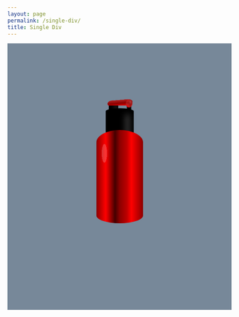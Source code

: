 ```yaml
---
layout: page
permalink: /single-div/
title: Single Div
---
```


<style class="custom-style">
    .item-container {
        background-color: lightslategray;
        height: 600px;
        width: 100%;
        margin: 0;
        padding: 0;
        display: grid;
        place-content: center;
        overflow: hidden;
    }
    
    .bottle {
        background-color: #fff;
        height: 300px;
        width: 150px;
        border-radius: 60% 60% 60% 60% / 16% 16% 10% 10%;
        background-image: radial-gradient(
                ellipse,
                rgba(255, 255, 255, 0.2) 60%,
                transparent 61%
            ),
            linear-gradient(
                to right,
                darkred 0%,
                red 20%,
                #440000 40%,
                darkred 50%,
                #bb0000 65%,
                red 75%,
                darkred 100%
            );
        background-size: 20px 70px, 100% 100%;
        background-position: 15px 40px, 0 0;
        background-repeat: no-repeat, repeat;
        box-shadow: 25px -120px 20px -70px #555, 0 -100px 1px -30px black,
            -13px -160px 12px -73px #444, -20px -150px 1px -60px black,
            30px -150px 1px -68px black;
        animation: bottle 6s linear infinite 1s;
        zoom: .7;
    }

    .bottle::before {
        content: "";
        width: 22px;
        height: 22px;
        background-image: radial-gradient(
                ellipse,
                rgba(200, 100, 100, 0.6) 0%,
                transparent 90%
            ),
            radial-gradient(ellipse, red, firebrick, darkred);
        background-position: 10px 2px, 15px 30px;
        background-size: 50% 50%, 100% 100%;
        background-repeat: no-repeat, repeat;
        position: absolute;
        left: 60px;
        top: -470px;
        margin: auto;
        right: 0;
        bottom: 0;
        border-radius: 50%;
        z-index: 2;
        transform: scaleY(1.2);
        animation: openside 6s linear infinite 1s;
    }

    .bottle::after {
        content: "";
        position: absolute;
        left: 0;
        top: -476px;
        margin: auto;
        border-radius: 55px 15px 5px 5px / 20px 10px;
        bottom: 0;
        right: 0;
        width: 80px;
        height: 20px;
        background-image: linear-gradient(
            -5deg,
            red,
            darkred,
            firebrick 80%,
            transparent 81%
        );
        animation: opentop 6s linear infinite 1s;
        transform-origin: 90% 45%;
    }

    @keyframes opentop {
        0% {
            transform: rotate(0deg);
        }
        5% {
            transform: rotate(45deg) scaleY(1.2);
        }
        20% {
            transform: rotate(45deg) scaleY(1.2);
        }
        70% {
            transform: rotate(0deg);
        }
        100% {
            transform: rotate(0deg);
        }
    }

    @keyframes openside {
        0% {
            transform: rotate(0deg) scaleY(1.2);
        }
        5% {
            transform: rotate(45deg) scaleY(1.1) scaleX(1.1);
        }
        20% {
            transform: rotate(45deg) scaleY(1.1) scaleX(1.1);
        }
        70% {
            transform: rotate(0deg) scaleY(1.2);
        }
        100% {
            transform: rotate(0deg) scaleY(1.2);
        }
    }

    @keyframes bottle {
        0% {
            transform: rotate(0deg);
        }
        30% {
            transform: rotate(-115deg);
            background-position: 15px -400px, 0 0;
        }
        33% {
            transform: rotate(-115deg) translate(10%, 20%);
        }
        35% {
            transform: rotate(-115deg) translate(0, 0);
        }
        37% {
            transform: rotate(-115deg) translate(10%, 20%);
        }
        39% {
            transform: rotate(-115deg) translate(0, 0);
        }
        80% {
            transform: rotate(0deg);
            background-position: 15px 30px, 0 0;
        }
    }

</style>

<script>
    document.head.appendChild(document.querySelector('.custom-style'));
</script>

<div class="item-container">
    <div class="bottle"></div>
</div>